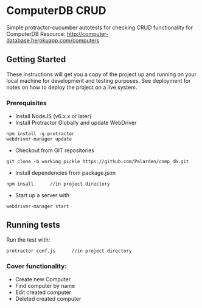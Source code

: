 # ComputerDB CRUD
Simple protractor-cucumber autotests for checking CRUD functionality for ComputerDB
Resource: http://computer-database.herokuapp.com/computers

## Getting Started
These instructions will get you a copy of the project up and running on your local machine for development and testing purposes. See deployment for notes on how to deploy the project on a live system.

### Prerequisites
* Install NodeJS (v6.x.x or later)
* Install Protractor Globally and update WebDriver
```
npm install -g protractor
webdriver-manager update
```
* Checkout from GIT repositories
```
git clone -b working_pickle https://github.com/Palarden/comp_db.git
```
* Install dependencies from package.json
```
npm insall      //in project directory
```
* Start up a server with
```
webdriver-manager start
```

## Running tests
Run the test with: 
```
protractor conf.js      //in project directory
```

### Cover functionality:
 * Create new Computer
 * Find computer by name
 * Edit created computer
 * Deleted created computer